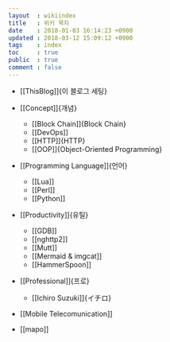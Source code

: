 ```yaml
---
layout  : wikiindex
title   : 위키 목차
date 	: 2018-01-03 16:14:23 +0900 
updated : 2018-03-12 15:09:12 +0900
tags    : index
toc     : true
public  : true
comment : false
---
```


* [[ThisBlog]]{이 블로그 세팅}

* [[Concept]]{개념}
  * [[Block Chain]]{Block Chain}
  * [[DevOps]]
  * [[HTTP]]{HTTP}
  * [[OOP]]{Object-Oriented Programming}
* [[Programming Language]]{언어}
  * [[Lua]]
  * [[Perl]]
  * [[Python]]
* [[Productivity]]{유틸}
  * [[GDB]]
  * [[nghttp2]]
  * [[Mutt]]
  * [[Mermaid & imgcat]]
  * [[HammerSpoon]]
* [[Professional]]{프로}
  * [[Ichiro Suzuki]]{イチロ}
* [[Mobile Telecomunication]]
* [[mapo]]
